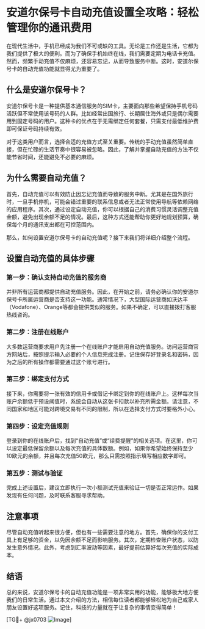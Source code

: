 # 安道尔保号卡自动充值设置全攻略：轻松管理你的通讯费用

在现代生活中，手机已经成为我们不可或缺的工具。无论是工作还是生活，它都为我们提供了极大的便利。而为了确保手机始终在线，我们需要定期为电话卡充值。然而，频繁手动充值不仅麻烦，还容易忘记，从而导致服务中断。这时，安道尔保号卡的自动充值功能就显得尤为重要了。

## 什么是安道尔保号卡？

安道尔保号卡是一种提供基本通信服务的SIM卡，主要面向那些希望保持手机号码活跃但不常使用该号码的人群。比如经常出国旅行、长期居住海外或只是偶尔需要用到固定号码的用户。这种卡的优点在于无需绑定任何套餐，只需支付最低维护费即可保证号码持续有效。

对于这类用户而言，选择合适的充值方式至关重要。传统的手动充值虽然简单直接，但在忙碌的生活节奏中很容易被忽略。因此，了解并掌握自动充值的方法不仅能节省时间，还能避免不必要的麻烦。

## 为什么需要自动充值？

首先，自动充值可以有效防止因忘记充值而导致的服务中断。尤其是在国外旅行时，一旦手机停机，可能会错过重要的联系信息或者无法正常使用导航等依赖网络的应用程序。其次，通过设定自动充值，你可以根据自己的消费习惯灵活调整充值金额，避免出现余额不足的情况。最后，这种方式还能帮助你更好地规划预算，确保每个月的通讯支出都在可控范围内。

那么，如何设置安道尔保号卡的自动充值呢？接下来我们将详细介绍整个流程。

## 设置自动充值的具体步骤

### 第一步：确认支持自动充值的服务商

并非所有运营商都提供自动充值服务。因此，在开始之前，请务必确认你的安道尔保号卡所属运营商是否支持这一功能。通常情况下，大型国际运营商如沃达丰（Vodafone）、Orange等都会提供类似的服务。如果不确定，可以直接拨打客服热线咨询。

### 第二步：注册在线账户

大多数运营商要求用户先注册一个在线账户才能启用自动充值服务。访问运营商官方网站后，按照提示输入必要的个人信息完成注册。记住保存好登录名和密码，因为之后的所有操作都需要通过这个账号进行。

### 第三步：绑定支付方式

接下来，你需要将一张有效的信用卡或借记卡绑定到你的在线账户上。这样每次当账户余额低于预设阈值时，系统会自动从这张卡扣款以补充所需金额。请注意，不同国家和地区可能对跨境交易有不同的限制，所以在选择支付方式时要格外小心。

### 第四步：设定充值规则

登录到你的在线账户后，找到“自动充值”或“续费提醒”的相关选项。在这里，你可以设定最低保留余额以及每次充值的具体数额。例如，如果你希望始终保持至少10欧元的余额，并且每次充值50欧元，那么只需按照指示填写相应数字即可。

### 第五步：测试与验证

完成上述设置后，建议立即执行一次小额测试充值来验证一切是否正常运作。如果发现有任何问题，及时联系客服寻求帮助。

## 注意事项

尽管自动充值听起来很方便，但也有一些需要注意的地方。首先，确保你的支付工具上有足够的资金，以免因余额不足而影响服务。其次，定期检查账户状态，以防发生意外情况。此外，考虑到汇率波动等因素，最好提前估算好每次充值的实际成本。

## 结语

总的来说，安道尔保号卡的自动充值功能是一项非常实用的功能，能够极大地方便我们的日常生活。通过本文介绍的方法，相信每位读者都能够轻松地为自己或家人朋友设置好这项服务。记住，科技的力量就在于让复杂的事情变得简单！

[TG💪+ @jx0703 ![Image](https://github.com/user-attachments/assets/dbca1d08-cadb-493c-b0ec-ad6f7a83f270)]